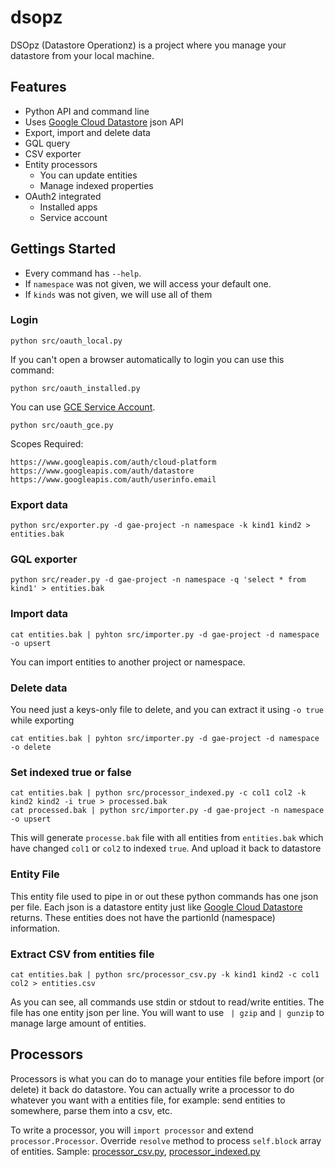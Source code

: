 # dsopz

DSOpz (Datastore Operationz) is a project where you manage your datastore from your local machine.

## Features

 * Python API and command line
 * Uses [Google Cloud Datastore](https://cloud.google.com/datastore/docs) json API
 * Export, import and delete data
 * GQL query
 * CSV exporter
 * Entity processors
   * You can update entities
   * Manage indexed properties
 * OAuth2 integrated
   * Installed apps
   * Service account

## Gettings Started

 * Every command has `--help`. 
 * If `namespace` was not given, we will access your default one.
 * If `kinds` was not given, we will use all of them

### Login

    python src/oauth_local.py
    
If you can't open a browser automatically to login you can use this command:

    python src/oauth_installed.py

You can use [GCE Service Account](https://cloud.google.com/compute/docs/authentication).

    python src/oauth_gce.py
    
Scopes Required:

    https://www.googleapis.com/auth/cloud-platform
    https://www.googleapis.com/auth/datastore
    https://www.googleapis.com/auth/userinfo.email

### Export data

    python src/exporter.py -d gae-project -n namespace -k kind1 kind2 > entities.bak

### GQL exporter

    python src/reader.py -d gae-project -n namespace -q 'select * from kind1' > entities.bak

### Import data

    cat entities.bak | pyhton src/importer.py -d gae-project -d namespace -o upsert

You can import entities to another project or namespace.

### Delete data

You need just a keys-only file to delete, and you can extract it using `-o true` while exporting

    cat entities.bak | pyhton src/importer.py -d gae-project -d namespace -o delete

### Set indexed true or false

    cat entities.bak | python src/processor_indexed.py -c col1 col2 -k kind2 kind2 -i true > processed.bak
    cat processed.bak | python src/importer.py -d gae-project -n namespace -o upsert

This will generate `processe.bak` file with all entities from `entities.bak` which have changed `col1` or `col2` to indexed `true`. And upload it back to datastore

### Entity File

This entity file used to pipe in or out these python commands has one json per file. Each json is a datastore entity just like [Google Cloud Datastore](https://cloud.google.com/datastore/docs) returns. These entities does not have the partionId (namespace) information.

### Extract CSV from entities file

    cat entities.bak | python src/processor_csv.py -k kind1 kind2 -c col1 col2 > entities.csv

As you can see, all commands use stdin or stdout to read/write entities. The file has one entity json per line. You will want to use ` | gzip` and `| gunzip` to manage large amount of entities.

## Processors

Processors is what you can do to manage your entities file before import (or delete) it back do datastore. You can actually write a processor to do whatever you want with a entities file, for example: send entities to somewhere, parse them into a csv, etc.

To write a processor, you will `import processor` and extend `processor.Processor`. Override `resolve` method to process `self.block` array of entities. Sample: [processor_csv.py](./src/processor_csv.py), [processor_indexed.py](./src/processor_indexed.py)  



